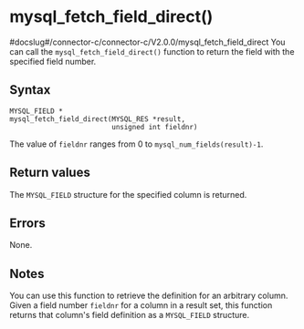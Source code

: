 mysql_fetch_field_direct()
===============================================
#docslug#/connector-c/connector-c/V2.0.0/mysql_fetch_field_direct
You can call the `mysql_fetch_field_direct()` function to return the field with the specified field number.

Syntax
---------------------------

```unknow
MYSQL_FIELD *
mysql_fetch_field_direct(MYSQL_RES *result,
                         unsigned int fieldnr)
```



The value of `fieldnr` ranges from 0 to `mysql_num_fields(result)-1`.

Return values
----------------------------------

The `MYSQL_FIELD` structure for the specified column is returned.

Errors
---------------------------

None.

Notes
--------------------------

You can use this function to retrieve the definition for an arbitrary column. Given a field number `fieldnr` for a column in a result set, this function returns that column's field definition as a `MYSQL_FIELD` structure.
